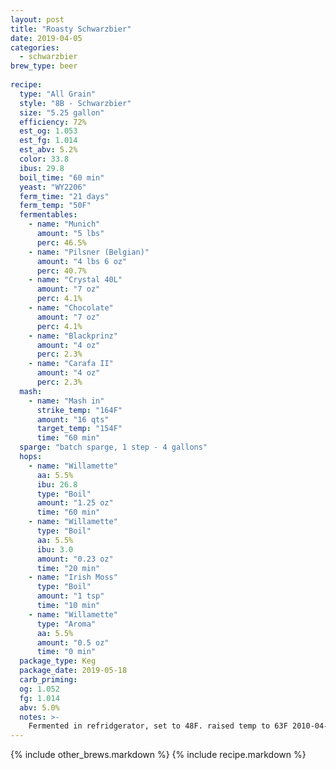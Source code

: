 ```yaml
---
layout: post
title: "Roasty Schwarzbier"
date: 2019-04-05
categories:
  - schwarzbier
brew_type: beer
  
recipe:
  type: "All Grain"
  style: "8B - Schwarzbier"
  size: "5.25 gallon"
  efficiency: 72%
  est_og: 1.053
  est_fg: 1.014
  est_abv: 5.2%
  color: 33.8
  ibus: 29.8
  boil_time: "60 min"
  yeast: "WY2206"
  ferm_time: "21 days"
  ferm_temp: "50F"
  fermentables: 
    - name: "Munich"
      amount: "5 lbs"
      perc: 46.5%
    - name: "Pilsner (Belgian)"
      amount: "4 lbs 6 oz"
      perc: 40.7%
    - name: "Crystal 40L"
      amount: "7 oz"
      perc: 4.1%
    - name: "Chocolate"
      amount: "7 oz"
      perc: 4.1%
    - name: "Blackprinz"
      amount: "4 oz"
      perc: 2.3%
    - name: "Carafa II"
      amount: "4 oz"
      perc: 2.3%
  mash: 
    - name: "Mash in"
      strike_temp: "164F"
      amount: "16 qts"
      target_temp: "154F"
      time: "60 min"
  sparge: "batch sparge, 1 step - 4 gallons"
  hops:
    - name: "Willamette"
      aa: 5.5%
      ibu: 26.8
      type: "Boil"
      amount: "1.25 oz"
      time: "60 min"
    - name: "Willamette"
      type: "Boil"
      aa: 5.5%
      ibu: 3.0
      amount: "0.23 oz"
      time: "20 min"
    - name: "Irish Moss"
      type: "Boil"
      amount: "1 tsp"
      time: "10 min"
    - name: "Willamette"
      type: "Aroma"
      aa: 5.5%
      amount: "0.5 oz"
      time: "0 min"
  package_type: Keg
  package_date: 2019-05-18
  carb_priming: 
  og: 1.052
  fg: 1.014
  abv: 5.0%
  notes: >-
    Fermented in refridgerator, set to 48F. raised temp to 63F 2010-04-21
---
```

{% include other_brews.markdown %}
{% include recipe.markdown %}

